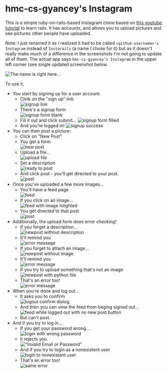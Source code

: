 # hmc-cs-gyancey's Instagram

This is a simple ruby-on-rails-based Instagram clone based on [this youtube tutorial](https://www.youtube.com/watch?v=MpFO4Zr0EPE) to learn rails.  It has accounts, and allows you to upload pictures and see pictures other people have uploaded.

Note: I just renamed it as I realized it had to be called `<github-username>'s Instagram` instead of `Instarails` (a name I chose for it) but as it doesn't really make much of a difference in the screenshots I'm not going to update all of them.  The actual app says `hmc-cs-gyancey's Instagram` in the upper left corner (see single updated screenshot below.

![The name is right here...](https://gavin.yancey.io/rails-sc/fixed-name.png)

To use it, 

* You start by signing up for a user account:  
  * Clink on the "sign up" link  
    ![signup link](https://gavin.yancey.io/rails-sc/blank-hlsignup.png)
  * There's a signup form  
    ![signup form blank](https://gavin.yancey.io/rails-sc/signup.png)
  * Fill it out and click submit...
    ![signup form filled](https://gavin.yancey.io/rails-sc/signup-fill.png)
  * And you're logged in!
    ![signup success](https://gavin.yancey.io/rails-sc/signup-success.png)
* You can then post a picture:
  * Click on "New Post"
  * You get a form  
    ![new post](https://gavin.yancey.io/rails-sc/newpost-blank-ready.png)
  * Upload a file...  
    ![upload file](https://gavin.yancey.io/rails-sc/newpost-good-choose.png)
  * Set a description  
    ![ready to post](https://gavin.yancey.io/rails-sc/newpost-good-ready.png)
  * And click post - you'll get directed to your post.  
    ![post](https://gavin.yancey.io/rails-sc/newpost-good-posted.png)
* Once you've uploaded a few more images...
  * You'll have a feed page  
    ![feed](https://gavin.yancey.io/rails-sc/feed2.png)
  * If you click on an image...  
    ![feed with image hilighted](https://gavin.yancey.io/rails-sc/feed-hilightclick.png)
  * You get directed to that post  
    ![post](https://gavin.yancey.io/rails-sc/post2.png)
* Additionally, the upload form does error checking!
  * If you forget a description...  
    ![newpost without description](https://gavin.yancey.io/rails-sc/newpost-blank-ready.png)
  * It'll remind you  
    ![error message](https://gavin.yancey.io/rails-sc/newpost-blank-fail.png)
  * If you forget to attach an image...  
    ![newpost without image](https://gavin.yancey.io/rails-sc/newpost-noimg-ready.png)
  * It'll remind you  
    ![error message](https://gavin.yancey.io/rails-sc/newpost-noimg-fail.png)
  * If you try to upload something that's not an image  
    ![newpost with python file](https://gavin.yancey.io/rails-sc/newpost-notimg-ready.png)
  * That's an error too!  
    ![error message](https://gavin.yancey.io/rails-sc/newpost-notimg-fail.png)
* When you're done and log out...
  * It asks you to confirm  
    ![logout confirm dialog](https://gavin.yancey.io/rails-sc/logout-confirm.png)
  * And then you can view the feed from beging signed out...  
    ![feed while logged out with no new post button](https://gavin.yancey.io/rails-sc/logout-success.png)
  * But can't post.
* And if you try to log in...
  * If you get your password wrong...  
    ![login with wrong password](https://gavin.yancey.io/rails-sc/login-badpasswd-ready.png)
  * it rejects you  
    !["Invalid Email or Password"](https://gavin.yancey.io/rails-sc/login-badpasswd-fail.png)
  * And if you try to login as a nonexistent user  
    ![login to nonexistant user](https://gavin.yancey.io/rails-sc/login-noaccount-ready.png)
  * That's an error too!  
    ![same error](https://gavin.yancey.io/rails-sc/login-noaccount-fail.png)
